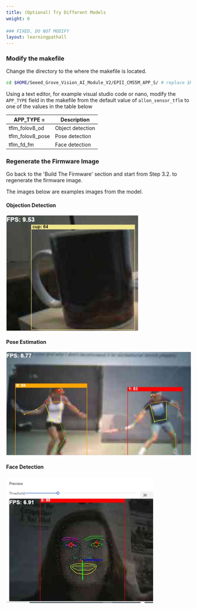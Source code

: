 ```yaml
---
title: (Optional) Try Different Models
weight: 6

### FIXED, DO NOT MODIFY
layout: learningpathall
---
```



### Modify the makefile

Change the directory to the where the makefile is located.

```bash
cd $HOME/Seeed_Grove_Vision_AI_Module_V2/EPII_CM55M_APP_S/ # replace $HOME with the location of the project
```

Using a text editor, for example visual studio code or nano, modify the `APP_TYPE` field in the makefile from the default value of `allon_sensor_tflm` to one of the values in the table below 


|APP_TYPE =|Description|
|---|---|
|tflm_folov8_od|Object detection|
|tflm_folov8_pose|Pose detection|
|tflm_fd_fm|Face detection|

### Regenerate the Firmware Image

Go back to the 'Build The Firmware' section and start from Step 3.2. to regenerate the firmware image. 

The images below are examples images from the model. 

#### Objection Detection
![object_detection](./object_detection.jpg)

#### Pose Estimation
![Pose estimation](./pose_estimation.jpg)

#### Face Detection
![object_detection](./face_detection.jpg)

